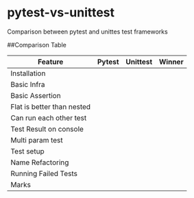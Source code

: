 # pytest-vs-unittest
Comparison between pytest and unittes test frameworks

##Comparison Table

| Feature                    | Pytest                             | Unittest                         | Winner   |
|----------------------------|------------------------------------|----------------------------------|----------|
| Installation               |                        |                        |  |
| Basic Infra                |              |                       |    |
| Basic Assertion            |                     |         |    |
| Flat is better than nested |                  |                  |    |
| Can run each other test    |             |                 |    |
| Test Result on console     |       |     |    |
| Multi param test           |        |   |    |
| Test setup                 |  |  |    |
| Name Refactoring           |   |  |  |
| Running Failed Tests       |              |                      |    |
| Marks                      |                          |                      |    |
